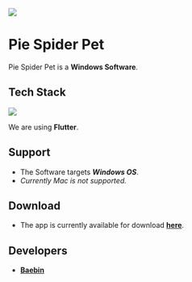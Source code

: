 [<img src="https://capsule-render.vercel.app/api?type=venom&height=300&color=gradient&text=Pie%20Spider%20Pet&fontAlign=50&animation=twinkling&textBg=false&fontColor=FFFFFF&stroke=85B8FF&fontSize=70&rotate=3&strokeWidth=1&descAlignY=50&section=header&reversal=false&fontAlignY=50" />
](https://capsule-render.vercel.app/api?type=waving&height=300&color=gradient&text=Pie%20Spider%20Pet&reversal=false&textBg=false&section=header&descAlign=50&animation=twinkling)

# Pie Spider Pet
Pie Spider Pet is a **Windows Software**.

## Tech Stack
<img src="https://img.shields.io/badge/Flutter-02569B?style=for-the-badge&logo=Flutter&logoColor=white">

We are using **Flutter**.

## Support
- The Software targets ***Windows OS***.
- *Currently Mac is not supported.*

## Download
- The app is currently available for download [**here**](https://github.com/Baebin/PieSpiderPet/releases).

## Developers
- [**Baebin**](https://github.com/Baebin)
